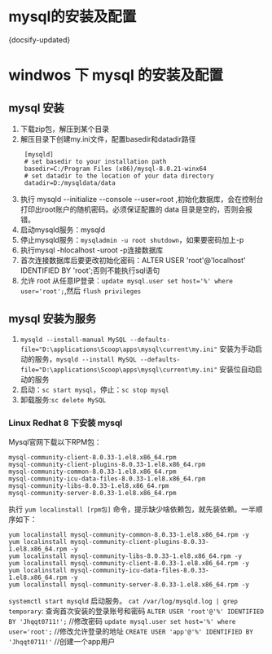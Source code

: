 # mysql的安装及配置
{docsify-updated}

# windwos 下 mysql 的安装及配置

## mysql 安装
1. 下载zip包，解压到某个目录
2. 解压目录下创建my.ini文件，配置basedir和datadir路径
   ```
    [mysqld]
    # set basedir to your installation path
    basedir=C:/Program Files (x86)/mysql-8.0.21-winx64
    # set datadir to the location of your data directory
    datadir=D:/mysqldata/data
    ```
3. 执行 mysqld --initialize --console --user=root ,初始化数据库，会在控制台打印出root账户的随机密码。必须保证配置的 data 目录是空的，否则会报错。
4. 启动mysqld服务：mysqld
5. 停止mysqld服务：`mysqladmin -u root shutdown`，如果要密码加上-p
6. 执行mysql -hlocalhost -uroot -p连接数据库
7. 首次连接数据库后要更改初始化密码：ALTER USER 'root'@'localhost' IDENTIFIED BY 'root';否则不能执行sql语句
8. 允许 root 从任意IP登录：`update mysql.user set host='%' where user='root';`,然后 `flush privileges`

## mysql 安装为服务
1. `mysqld --install-manual MySQL --defaults-file="D:\applications\Scoop\apps\mysql\current\my.ini"` 安装为手动启动的服务，`mysqld --install MySQL --defaults-file="D:\applications\Scoop\apps\mysql\current\my.ini"` 安装位自动启动的服务
2. 启动：`sc start mysql`，停止：`sc stop mysql`
2. 卸载服务:`sc delete MySQL`

### Linux Redhat 8  下安装 mysql
Mysql官网下载以下RPM包：
```
mysql-community-client-8.0.33-1.el8.x86_64.rpm
mysql-community-client-plugins-8.0.33-1.el8.x86_64.rpm
mysql-community-common-8.0.33-1.el8.x86_64.rpm
mysql-community-icu-data-files-8.0.33-1.el8.x86_64.rpm
mysql-community-libs-8.0.33-1.el8.x86_64.rpm
mysql-community-server-8.0.33-1.el8.x86_64.rpm
```
执行 `yum localinstall [rpm包]` 命令，提示缺少啥依赖包，就先装依赖。一半顺序如下：
```
yum localinstall mysql-community-common-8.0.33-1.el8.x86_64.rpm -y
yum localinstall mysql-community-client-plugins-8.0.33-1.el8.x86_64.rpm -y
yum localinstall mysql-community-libs-8.0.33-1.el8.x86_64.rpm -y
yum localinstall mysql-community-client-8.0.33-1.el8.x86_64.rpm -y
yum localinstall mysql-community-icu-data-files-8.0.33-1.el8.x86_64.rpm -y
yum localinstall mysql-community-server-8.0.33-1.el8.x86_64.rpm -y
```


`systemctl start mysqld` 启动服务。
`cat /var/log/mysqld.log | grep temporary`: 查询首次安装的登录账号和密码
`ALTER USER 'root'@'%' IDENTIFIED BY 'Jhqqt0711!';` //修改密码
`update mysql.user set host='%' where user='root';` //修改允许登录的地址
`CREATE USER 'app'@'%' IDENTIFIED BY 'Jhqqt0711!'` //创建一个app用户